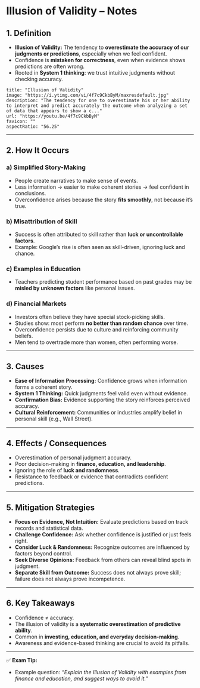 # Illusion of Validity – Notes

## 1. Definition

- **Illusion of Validity:** The tendency to **overestimate the accuracy of our judgments or predictions**, especially when we feel confident.
- Confidence is **mistaken for correctness**, even when evidence shows predictions are often wrong.
- Rooted in **System 1 thinking**: we trust intuitive judgments without checking accuracy.
```embed
title: "Illusion of Validity"
image: "https://i.ytimg.com/vi/4f7c9CkbByM/maxresdefault.jpg"
description: "The tendency for one to overestimate his or her ability to interpret and predict accurately the outcome when analyzing a set of data that appears to show a c..."
url: "https://youtu.be/4f7c9CkbByM"
favicon: ""
aspectRatio: "56.25"
```

---

## 2. How It Occurs

### a) Simplified Story-Making

- People create narratives to make sense of events.
- Less information → easier to make coherent stories → feel confident in conclusions.
- Overconfidence arises because the story **fits smoothly**, not because it’s true.

### b) Misattribution of Skill

- Success is often attributed to skill rather than **luck or uncontrollable factors**.
- Example: Google’s rise is often seen as skill-driven, ignoring luck and chance.

### c) Examples in Education

- Teachers predicting student performance based on past grades may be **misled by unknown factors** like personal issues.

### d) Financial Markets

- Investors often believe they have special stock-picking skills.
- Studies show: most perform **no better than random chance** over time.
- Overconfidence persists due to culture and reinforcing community beliefs.
- Men tend to overtrade more than women, often performing worse.

---

## 3. Causes

- **Ease of Information Processing:** Confidence grows when information forms a coherent story.
- **System 1 Thinking:** Quick judgments feel valid even without evidence.
- **Confirmation Bias:** Evidence supporting the story reinforces perceived accuracy.
- **Cultural Reinforcement:** Communities or industries amplify belief in personal skill (e.g., Wall Street).

---

## 4. Effects / Consequences

- Overestimation of personal judgment accuracy.
- Poor decision-making in **finance, education, and leadership**.
- Ignoring the role of **luck and randomness**.
- Resistance to feedback or evidence that contradicts confident predictions.

---

## 5. Mitigation Strategies

- **Focus on Evidence, Not Intuition:** Evaluate predictions based on track records and statistical data.
- **Challenge Confidence:** Ask whether confidence is justified or just feels right.
- **Consider Luck & Randomness:** Recognize outcomes are influenced by factors beyond control.
- **Seek Diverse Opinions:** Feedback from others can reveal blind spots in judgment.
- **Separate Skill from Outcome:** Success does not always prove skill; failure does not always prove incompetence.

---

## 6. Key Takeaways

- Confidence ≠ accuracy.
- The illusion of validity is a **systematic overestimation of predictive ability**.
- Common in **investing, education, and everyday decision-making**.
- Awareness and evidence-based thinking are crucial to avoid its pitfalls.

---

✅ **Exam Tip:**

- Example question: _“Explain the Illusion of Validity with examples from finance and education, and suggest ways to avoid it.”_